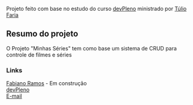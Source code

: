 Projeto feito com base no estudo do curso [devPleno](https://www.devpleno.com/) ministrado por [Túlio Faria](https://github.com/tuliofaria/)

## Resumo do projeto

O Projeto "Minhas Séries" tem como base um sistema de CRUD para controle de filmes e séries

### Links

[Fabiano Ramos](https://fabianoramos.dev) - Em construção <br>
[devPleno](https://www.devpleno.com/) <br>
[E-mail](contato@fabianoramos.dev)


